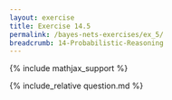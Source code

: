 ```yaml
---
layout: exercise
title: Exercise 14.5
permalink: /bayes-nets-exercises/ex_5/
breadcrumb: 14-Probabilistic-Reasoning
---
```


{% include mathjax_support %}

<div><i class="arrow-up loader" data-chapter="bayes-nets-exercises" data-exercise="ex_5" data-rating="0"></i></div>
{% include_relative question.md %}
